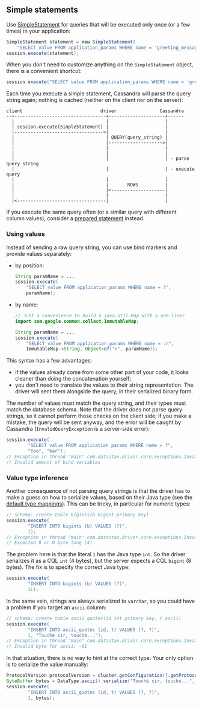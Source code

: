 ## Simple statements

Use [SimpleStatement] for queries that will be executed only once (or a few times) in your application:

```java
SimpleStatement statement = new SimpleStatement(
    "SELECT value FROM application_params WHERE name = 'greeting_message'");
session.execute(statement);
```

When you don't need to customize anything on the `SimpleStatement` object, there is a convenient shortcut:

```java
session.execute("SELECT value FROM application_params WHERE name = 'greeting_message'");
```

Each time you execute a simple statement, Cassandra will parse the query string again; nothing is cached (neither on the
client nor on the server):

```ditaa
client                             driver                Cassandra
--+----------------------------------+---------------------+------
  |                                  |                     |
  | session.execute(SimpleStatement) |                     |
  |--------------------------------->|                     |
  |                                  | QUERY(query_string) |
  |                                  |-------------------->|
  |                                  |                     |
  |                                  |                     |
  |                                  |                     | - parse query string
  |                                  |                     | - execute query
  |                                  |                     |
  |                                  |       ROWS          |
  |                                  |<--------------------|
  |                                  |                     |
  |<---------------------------------|                     |
```

If you execute the same query often (or a similar query with different column values), consider a
[prepared statement](../prepared/) instead.


### Using values

Instead of sending a raw query string, you can use bind markers and provide values separately:

* by position:

    ```java
    String paramName = ...
    session.execute(
        "SELECT value FROM application_params WHERE name = ?",
        paramName);
    ```
* by name:

    ```java
    // Just a convenience to build a java.util.Map with a one-liner
    import com.google.common.collect.ImmutableMap;

    String paramName = ...
    session.execute(
        "SELECT value FROM application_params WHERE name = :n",
        ImmutableMap.<String, Object>of("n", paramName));
    ```

This syntax has a few advantages:

* if the values already come from some other part of your code, it looks cleaner than doing the concatenation yourself;
* you don't need to translate the values to their string representation. The driver will sent them alongside the query,
  in their serialized binary form.

The number of values must match the query string, and their types must match the database schema. Note that the driver
does not parse query strings, so it cannot perform those checks on the client side; if you make a mistake, the query
will be sent anyway, and the error will be caught by Cassandra (`InvalidQueryException` is a server-side error):

```java
session.execute(
        "SELECT value FROM application_params WHERE name = ?",
        "foo", "bar");
// Exception in thread "main" com.datastax.driver.core.exceptions.InvalidQueryException:
// Invalid amount of bind variables
```

### Value type inference

Another consequence of not parsing query strings is that the driver has to make a guess on how to serialize values,
based on their Java type (see the [default type mappings](../../#cql-to-java-type-mapping)). This can be tricky, in
particular for numeric types:

```java
// schema: create table bigints(b bigint primary key)
session.execute(
        "INSERT INTO bigints (b) VALUES (?)",
        1);
// Exception in thread "main" com.datastax.driver.core.exceptions.InvalidQueryException:
// Expected 8 or 0 byte long (4)
```

The problem here is that the literal `1` has the Java type `int`. So the driver serializes it as a CQL `int` (4 bytes),
but the server expects a CQL `bigint` (8 bytes). The fix is to specify the correct Java type:

```java
session.execute(
        "INSERT INTO bigints (b) VALUES (?)",
        1L);
```

In the same vein, strings are always serialized to `varchar`, so you could have a problem if you target an `ascii`
column:

```java
// schema: create table ascii_quotes(id int primary key, t ascii)
session.execute(
        "INSERT INTO ascii_quotes (id, t) VALUES (?, ?)",
        1, "Touché sir, touché...");
// Exception in thread "main" com.datastax.driver.core.exceptions.InvalidQueryException:
// Invalid byte for ascii: -61
```

In that situation, there is no way to hint at the correct type. Your only option is to serialize the value manually:

```java
ProtocolVersion protocolVersion = cluster.getConfiguration().getProtocolOptions().getProtocolVersionEnum();
ByteBuffer bytes = DataType.ascii().serialize("Touché sir, touché...", protocolVersion);
session.execute(
        "INSERT INTO ascii_quotes (id, t) VALUES (?, ?)",
        1, bytes);
```

[SimpleStatement]: http://docs.datastax.com/en/drivers/java/3.2/com/datastax/driver/core/SimpleStatement.html
